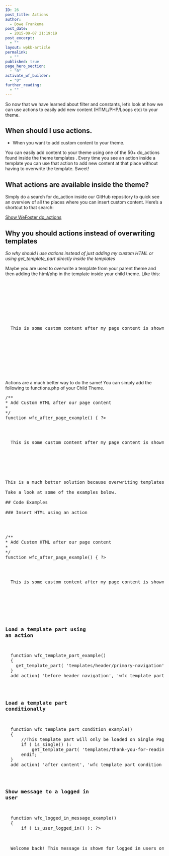```yaml
---
ID: 26
post_title: Actions
author:
  - Bowe Frankema
post_date:
  - 2015-09-07 21:19:19
post_excerpt:
  - ""
layout: wpkb-article
permalink:
  - ""
published: true
page_hero_section:
  - "0"
activate_wf_builder:
  - "0"
further_reading:
  - ""
---
```

So now that we have learned about filter and constants, let’s look at how we can use actions to easily add new content (HTML/PHP/Loops etc) to your theme.

## When should I use actions.

*   When you want to add custom content to your theme.

You can easily add content to your theme using one of the 50+ do_actions found inside the theme templates . Every time you see an action inside a template you can use that action to add new content at that place without having to overwrite the template. Sweet!

## What actions are available inside the theme?

Simply do a search for do_action inside our GitHub repository to quick see an overview of all the places where you can insert custom content. Here’s a shortcut to that search:

<a target="_blank" href="https://github.com/WeFoster/wefoster/search?utf8=%E2%9C%93&q=do_action">Show WeFoster do_actions</a>

## Why you should actions instead of overwriting templates

*So why should I use actions instead of just adding my custom HTML or using get_template_part directly inside the templates*

Maybe you are used to overwrite a template from your parent theme and then adding the html/php in the template inside your child theme. Like this:

<pre><?php get_template_part('templates/loops/content', 'page'); ?>

        

<!-- Doing it Wrong -->
              

<p>
  This is some custom content after my page content is shown. I'm adding this by overwriting my template via a Child Theme!
</p>
        

<!-- Doing it Wrong -->

        

<?php do_action('close_page_content'); ?>
</pre>

Actions are a much better way to do the same! You can simply add the following to functions.php of your Child Theme.

<pre>/**
* Add Custom HTML after our page content
*
*/
function wfc_after_page_example() { ?>

  <p>
  This is some custom content after my page content is shown. I'm adding this by overwriting my template via a Child Theme!
</p>

  

<?php
}
add_action( 'close_page_content','wfc_after_page_example' );
<//pre>

This is a much better solution because overwriting templates means more maintenance! More important your templates will not be updated when the WeFoster Theme is updated so your template files need maintenance and might get out of date. So use actions to add your custom content to.

Take a look at some of the examples below.

## Code Examples

### Insert HTML using an action



<pre>
/**
* Add Custom HTML after our page content
*
*/
function wfc_after_page_example() { ?>

  <p>
  This is some custom content after my page content is shown. I'm adding this by overwriting my template via a Child Theme!
</p>

  

<?php
}
add_action( 'close_page_content','wfc_after_page_example' );
</pre>

### Load a template part using an action



<pre>
  function wfc_template_part_example()
  {
    get_template_part( 'templates/header/primary-navigation' );
  }
  add_action( 'before_header_navigation', 'wfc_template_part_example' );
</pre>

### Load a template part conditionally



<pre>
  function wfc_template_part_condition_example()
  {   
      //This template part will only be loaded on Single Pages
      if ( is_single() ):
          get_template_part( 'templates/thank-you-for-reading' );
      endif;
  }
  add_action( 'after_content', 'wfc_template_part_condition_example' );
</pre>

### Show message to a logged in user



<pre>
  function wfc_logged_in_message_example()
  {
      if ( is_user_logged_in() ): ?>

        <div class="logged-in-message">
  Welcome back! This message is shown for logged in users only.
          
</div>

      

<?php endif;
  }
  add_action( 'open_body', 'wfc_logged_in_message_example' );
</pre>